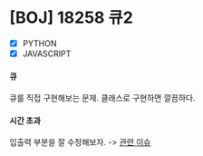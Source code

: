 # [BOJ] 18258 큐2

- [x] PYTHON
- [x] JAVASCRIPT

#### 큐

큐를 직접 구현해보는 문제. 클래스로 구현하면 깔끔하다.

#### 시간 초과

입출력 부분을 잘 수정해보자. -> [관련 이슈](https://github.com/mandaringit/APS/issues/4)
